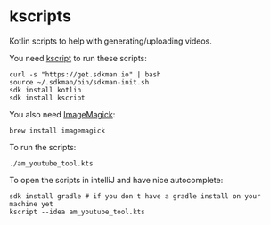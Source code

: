 # kscripts

Kotlin scripts to help with generating/uploading videos.

You need [kscript](https://github.com/holgerbrandl/kscript) to run these scripts:

    curl -s "https://get.sdkman.io" | bash
    source ~/.sdkman/bin/sdkman-init.sh
    sdk install kotlin
    sdk install kscript
 
You also need [ImageMagick](https://imagemagick.org/index.php):

	brew install imagemagick

To run the scripts:

    ./am_youtube_tool.kts

To open the scripts in intelliJ and have nice autocomplete:

    sdk install gradle # if you don't have a gradle install on your machine yet
    kscript --idea am_youtube_tool.kts